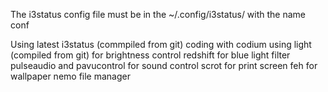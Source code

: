 The i3status config file must be in the ~/.config/i3status/ with the name conf



Using latest i3status (commpiled from git)
coding with codium
using light (compiled from git) for brightness control
redshift for blue light filter
pulseaudio and pavucontrol for sound control
scrot for print screen
feh for wallpaper
nemo file manager
